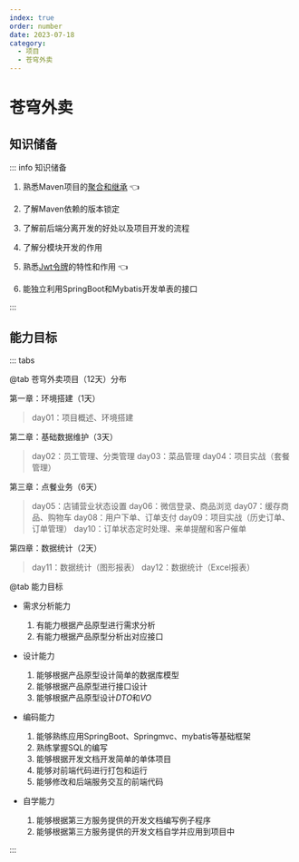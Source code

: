```yaml
---
index: true
order: number
date: 2023-07-18
category: 
  - 项目
  - 苍穹外卖
---
```


# 苍穹外卖

## 知识储备

::: info 知识储备

1. 熟悉Maven项目的[聚合和继承](../../BackEnd/JavaWeb/javaweb03) 👈

2. 了解Maven依赖的版本锁定

3. 了解前后端分离开发的好处以及项目开发的流程

4. 了解分模块开发的作用

5. 熟悉[Jwt令牌](http://www.yangeit.cn:21010/javaweb2023/day12.html#_2-5-jwt%E4%BB%A4%E7%89%8C)的特性和作用 👈

6. 能独立利用SpringBoot和Mybatis开发单表的接口
  
:::

## 能力目标

::: tabs

@tab 苍穹外卖项目（12天）分布

第一章：环境搭建（1天）
> day01：项目概述、环境搭建

第二章：基础数据维护（3天）
> day02：员工管理、分类管理
> day03：菜品管理
> day04：项目实战（套餐管理）

第三章：点餐业务（6天）
> day05：店铺营业状态设置
> day06：微信登录、商品浏览
> day07：缓存商品、购物车
> day08：用户下单、订单支付
> day09：项目实战（历史订单、订单管理）
> day10：订单状态定时处理、来单提醒和客户催单

第四章：数据统计（2天）
> day11：数据统计（图形报表）
> day12：数据统计（Excel报表）

@tab 能力目标

- 需求分析能力

  1. 有能力根据产品原型进行需求分析
  2. 有能力根据产品原型分析出对应接口

- 设计能力
  
  1. 能够根据产品原型设计简单的数据库模型
  2. 能够根据产品原型进行接口设计
  3. 能够根据产品原型设计*DTO*和*VO*

- 编码能力
  
  1. 能够熟练应用SpringBoot、Springmvc、mybatis等基础框架
  2. 熟练掌握SQL的编写
  3. 能够根据开发文档开发简单的单体项目
  4. 能够对前端代码进行打包和运行
  5. 能够修改和后端服务交互的前端代码

- 自学能力
  
  1. 能够根据第三方服务提供的开发文档编写例子程序
  2. 能够根据第三方服务提供的开发文档自学并应用到项目中

:::
